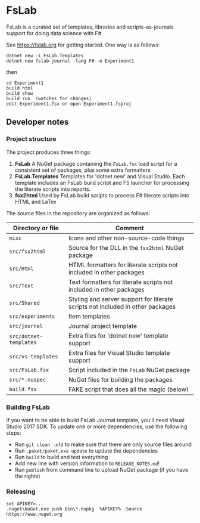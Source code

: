 FsLab
=====

FsLab is a curated set of templates, libraries and scripts-as-journals support for doing
data science with F#.

See https://fslab.org for getting started. One way is as follows:

    dotnet new -i FsLab.Templates
    dotnet new fslab-journal -lang F# -n Experiment1

then 

    cd Experiment1
    build html
    build show
    build run  (watches for changes)
    edit Experiment1.fsx or open Experiment1.fsproj

Developer notes
---------------

### Project structure

The project produces three things:

 1. **FsLab** A NuGet package containing the `FsLab.fsx` load script for a consistent set of packages, plus some extra formatters
 2. **FsLab.Templates** Templates for 'dotnet new' and Visual Studio. Each template includes an FsLab build script and F5 launcher for processing the literate scripts into reports.
 3. **fsx2html** Used by FsLab build scripts to process F# literate scripts into HTML and LaTex

The source files in the repository are organized as follows:

| Directory or file  | Comment
|--------------------|---------------
| `misc`             | Icons and other non-source-code things
| `src/fsx2html` | Source for the DLL in the `fsx2html` NuGet package
| `src/Html`         | HTML formatters for literate scripts not included in other packages
| `src/Text`         | Text formatters for literate scripts not included in other packages
| `src/Shared`       | Styling and server support for literate scripts not included in other packages
| `src/experiments`  | Item templates
| `src/journal`      | Journal project template
| `src/dotnet-templates` | Extra files for 'dotnet new' template support
| `src/vs-templates` | Extra files for Visual Studio template support
| `src/FsLab.fsx`    | Script included in the `FsLab` NuGet package
| `src/*.nuspec`     | NuGet files for building the packages
| `build.fsx`        | FAKE script that does all the magic (below)

### Building FsLab

If you want to be able to build FsLab Journal template, you'll need Visual Studio 2017 SDK.
To update one or more dependencies, use the following steps:

* Run `git clean -xfd` to make sure that there are only source files around
* Run `.paket/paket.exe update` to update the dependencies
* Run `build` to build and test everything
* Add new line with version information to `RELEASE_NOTES.md`!
* Run `publish` from command line to upload NuGet package (if you have the rights)

### Releasing

    set APIKEY=...
    .nuget\NuGet.exe push bin\*.nupkg  %APIKEY% -Source https://www.nuget.org
